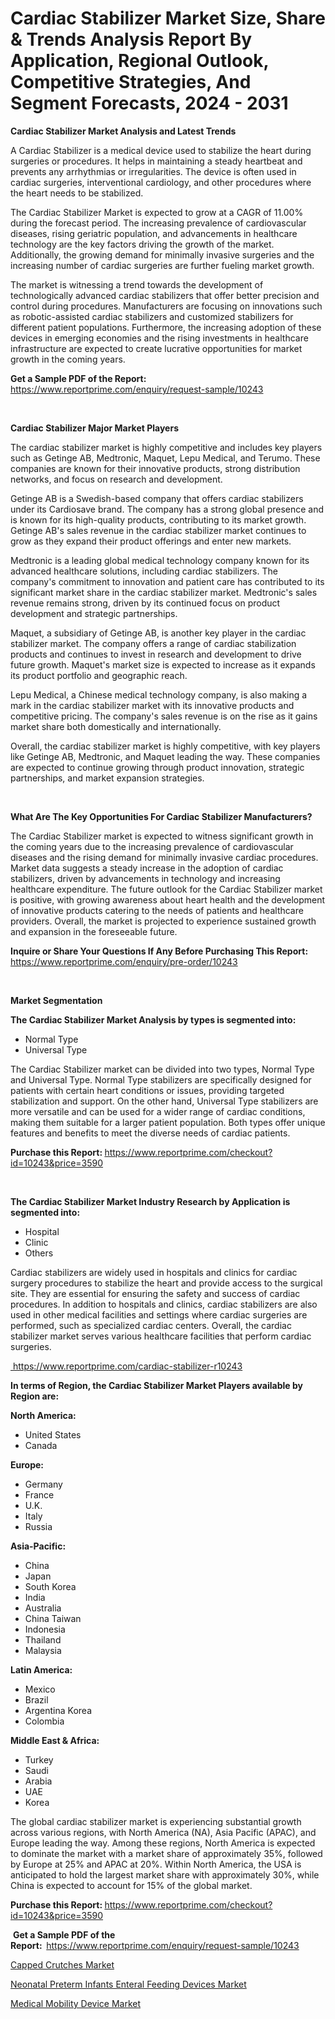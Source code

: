 <p><h1>Cardiac Stabilizer Market Size, Share & Trends Analysis Report By Application, Regional Outlook, Competitive Strategies, And Segment Forecasts, 2024 - 2031</h1></p><p><strong>Cardiac Stabilizer Market Analysis and Latest Trends</strong></p>
<p><p>A Cardiac Stabilizer is a medical device used to stabilize the heart during surgeries or procedures. It helps in maintaining a steady heartbeat and prevents any arrhythmias or irregularities. The device is often used in cardiac surgeries, interventional cardiology, and other procedures where the heart needs to be stabilized.</p><p>The Cardiac Stabilizer Market is expected to grow at a CAGR of 11.00% during the forecast period. The increasing prevalence of cardiovascular diseases, rising geriatric population, and advancements in healthcare technology are the key factors driving the growth of the market. Additionally, the growing demand for minimally invasive surgeries and the increasing number of cardiac surgeries are further fueling market growth.</p><p>The market is witnessing a trend towards the development of technologically advanced cardiac stabilizers that offer better precision and control during procedures. Manufacturers are focusing on innovations such as robotic-assisted cardiac stabilizers and customized stabilizers for different patient populations. Furthermore, the increasing adoption of these devices in emerging economies and the rising investments in healthcare infrastructure are expected to create lucrative opportunities for market growth in the coming years.</p></p>
<p><strong>Get a Sample PDF of the Report:&nbsp;</strong> <a href="https://www.reportprime.com/enquiry/request-sample/10243">https://www.reportprime.com/enquiry/request-sample/10243</a></p>
<p>&nbsp;</p>
<p><strong>Cardiac Stabilizer Major Market Players</strong></p>
<p><p>The cardiac stabilizer market is highly competitive and includes key players such as Getinge AB, Medtronic, Maquet, Lepu Medical, and Terumo. These companies are known for their innovative products, strong distribution networks, and focus on research and development. </p><p>Getinge AB is a Swedish-based company that offers cardiac stabilizers under its Cardiosave brand. The company has a strong global presence and is known for its high-quality products, contributing to its market growth. Getinge AB's sales revenue in the cardiac stabilizer market continues to grow as they expand their product offerings and enter new markets.</p><p>Medtronic is a leading global medical technology company known for its advanced healthcare solutions, including cardiac stabilizers. The company's commitment to innovation and patient care has contributed to its significant market share in the cardiac stabilizer market. Medtronic's sales revenue remains strong, driven by its continued focus on product development and strategic partnerships.</p><p>Maquet, a subsidiary of Getinge AB, is another key player in the cardiac stabilizer market. The company offers a range of cardiac stabilization products and continues to invest in research and development to drive future growth. Maquet's market size is expected to increase as it expands its product portfolio and geographic reach.</p><p>Lepu Medical, a Chinese medical technology company, is also making a mark in the cardiac stabilizer market with its innovative products and competitive pricing. The company's sales revenue is on the rise as it gains market share both domestically and internationally.</p><p>Overall, the cardiac stabilizer market is highly competitive, with key players like Getinge AB, Medtronic, and Maquet leading the way. These companies are expected to continue growing through product innovation, strategic partnerships, and market expansion strategies.</p></p>
<p>&nbsp;</p>
<p><strong>What Are The Key Opportunities For Cardiac Stabilizer Manufacturers?</strong></p>
<p><p>The Cardiac Stabilizer market is expected to witness significant growth in the coming years due to the increasing prevalence of cardiovascular diseases and the rising demand for minimally invasive cardiac procedures. Market data suggests a steady increase in the adoption of cardiac stabilizers, driven by advancements in technology and increasing healthcare expenditure. The future outlook for the Cardiac Stabilizer market is positive, with growing awareness about heart health and the development of innovative products catering to the needs of patients and healthcare providers. Overall, the market is projected to experience sustained growth and expansion in the foreseeable future.</p></p>
<p><strong>Inquire or Share Your Questions If Any Before Purchasing This Report:</strong> <a href="https://www.reportprime.com/enquiry/pre-order/10243">https://www.reportprime.com/enquiry/pre-order/10243</a></p>
<p>&nbsp;</p>
<p><strong>Market Segmentation</strong></p>
<p><strong>The Cardiac Stabilizer Market Analysis by types is segmented into:</strong></p>
<p><ul><li>Normal Type</li><li>Universal Type</li></ul></p>
<p><p>The Cardiac Stabilizer market can be divided into two types, Normal Type and Universal Type. Normal Type stabilizers are specifically designed for patients with certain heart conditions or issues, providing targeted stabilization and support. On the other hand, Universal Type stabilizers are more versatile and can be used for a wider range of cardiac conditions, making them suitable for a larger patient population. Both types offer unique features and benefits to meet the diverse needs of cardiac patients.</p></p>
<p><strong>Purchase this Report:&nbsp;</strong><a href="https://www.reportprime.com/checkout?id=10243&price=3590">https://www.reportprime.com/checkout?id=10243&price=3590</a></p>
<p>&nbsp;</p>
<p><strong>The Cardiac Stabilizer Market Industry Research by Application is segmented into:</strong></p>
<p><ul><li>Hospital</li><li>Clinic</li><li>Others</li></ul></p>
<p><p>Cardiac stabilizers are widely used in hospitals and clinics for cardiac surgery procedures to stabilize the heart and provide access to the surgical site. They are essential for ensuring the safety and success of cardiac procedures. In addition to hospitals and clinics, cardiac stabilizers are also used in other medical facilities and settings where cardiac surgeries are performed, such as specialized cardiac centers. Overall, the cardiac stabilizer market serves various healthcare facilities that perform cardiac surgeries.</p></p>
<p><a href="https://www.reportprime.com/cardiac-stabilizer-r10243">&nbsp;https://www.reportprime.com/cardiac-stabilizer-r10243</a></p>
<p><strong>In terms of Region, the Cardiac Stabilizer Market Players available by Region are:</strong></p>
<p>
    <p> <strong> North America: </strong>
        <ul>
            <li>United States</li>
            <li>Canada</li>
        </ul>
        </p> 
    <p> <strong> Europe: </strong>
        <ul>
            <li>Germany</li>
            <li>France</li>
            <li>U.K.</li>
            <li>Italy</li>
            <li>Russia</li>
        </ul>
        </p> 
    <p> <strong> Asia-Pacific: </strong>
        <ul>
            <li>China</li>
            <li>Japan</li>
            <li>South Korea</li>
            <li>India</li>
            <li>Australia</li>
            <li>China Taiwan</li>
            <li>Indonesia</li>
            <li>Thailand</li>
            <li>Malaysia</li>
        </ul>
        </p> 
    <p> <strong> Latin America: </strong>
        <ul>
            <li>Mexico</li>
            <li>Brazil</li>
            <li>Argentina Korea</li>
            <li>Colombia</li>
        </ul>
        </p> 
    <p> <strong> Middle East & Africa: </strong>
        <ul>
            <li>Turkey</li>
            <li>Saudi</li>
            <li>Arabia</li>
            <li>UAE</li>
            <li>Korea</li>
        </ul>
    </p>
    </p>
<p><p>The global cardiac stabilizer market is experiencing substantial growth across various regions, with North America (NA), Asia Pacific (APAC), and Europe leading the way. Among these regions, North America is expected to dominate the market with a market share of approximately 35%, followed by Europe at 25% and APAC at 20%. Within North America, the USA is anticipated to hold the largest market share with approximately 30%, while China is expected to account for 15% of the global market.</p></p>
<p><strong>Purchase this Report: </strong><a href="https://www.reportprime.com/checkout?id=10243&price=3590">https://www.reportprime.com/checkout?id=10243&price=3590</a></p>
<p>&nbsp;<strong>Get a Sample PDF of the Report:&nbsp;&nbsp;</strong><a href="https://www.reportprime.com/enquiry/request-sample/10243">https://www.reportprime.com/enquiry/request-sample/10243</a></p>
<p><strong></strong></p>
<p><p><a href="https://github.com/elizabethdagraca/Market-Research-Report-List-4/blob/main/capped-crutches-market.md">Capped Crutches Market</a></p><p><a href="https://github.com/mbisetmhermsr/Market-Research-Report-List-4/blob/main/neonatal-preterm-infants-enteral-feeding-devices-market.md">Neonatal Preterm Infants Enteral Feeding Devices Market</a></p><p><a href="https://github.com/santosh758595/Market-Research-Report-List-6/blob/main/medical-mobility-device-market.md">Medical Mobility Device Market</a></p></p>